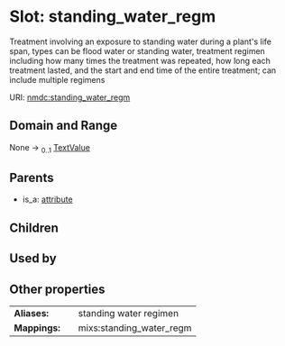 
# Slot: standing_water_regm


Treatment involving an exposure to standing water during a plant's life span, types can be flood water or standing water, treatment regimen including how many times the treatment was repeated, how long each treatment lasted, and the start and end time of the entire treatment; can include multiple regimens

URI: [nmdc:standing_water_regm](https://microbiomedata/meta/standing_water_regm)


## Domain and Range

None &#8594;  <sub>0..1</sub> [TextValue](TextValue.md)

## Parents

 *  is_a: [attribute](attribute.md)

## Children


## Used by


## Other properties

|  |  |  |
| --- | --- | --- |
| **Aliases:** | | standing water regimen |
| **Mappings:** | | mixs:standing_water_regm |

